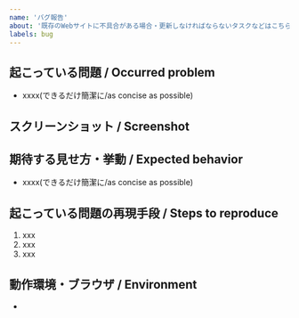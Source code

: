 ```yaml
---
name: 'バグ報告'
about: '既存のWebサイトに不具合がある場合・更新しなければならないタスクなどはこちら'
labels: bug
---
```


## 起こっている問題 / Occurred problem
* xxxx(できるだけ簡潔に/as concise as possible)

## スクリーンショット / Screenshot
<!-- バグであればdeveloper toolからコンソールも合わせて添付 -->

## 期待する見せ方・挙動 / Expected behavior
* xxxx(できるだけ簡潔に/as concise as possible)


## 起こっている問題の再現手段 / Steps to reproduce
1. xxx
2. xxx
3. xxx

## 動作環境・ブラウザ / Environment
*
